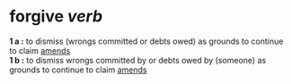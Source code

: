 # forgive *verb*

**1 a :** to dismiss (wrongs committed or debts owed) as grounds to continue to claim [amends](https://github.com/scottstilson/amends)<br>
**1 b :** to dismiss wrongs committed by or debts owed by (someone) as grounds to continue to claim [amends](https://github.com/scottstilson/amends)
